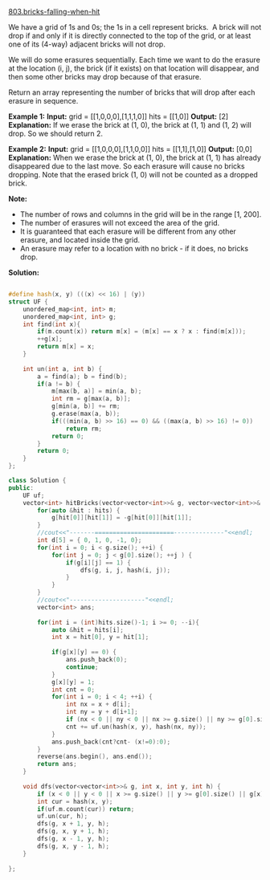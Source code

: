 [803.bricks-falling-when-hit](https://leetcode.com/problems/bricks-falling-when-hit/)  

We have a grid of 1s and 0s; the 1s in a cell represent bricks.  A brick will not drop if and only if it is directly connected to the top of the grid, or at least one of its (4-way) adjacent bricks will not drop.

We will do some erasures sequentially. Each time we want to do the erasure at the location (i, j), the brick (if it exists) on that location will disappear, and then some other bricks may drop because of that erasure.

Return an array representing the number of bricks that will drop after each erasure in sequence.

**Example 1:**
**Input:** 
grid = \[\[1,0,0,0\],\[1,1,1,0\]\]
hits = \[\[1,0\]\]
**Output:** \[2\]
**Explanation:** 
If we erase the brick at (1, 0), the brick at (1, 1) and (1, 2) will drop. So we should return 2.

**Example 2:**
**Input:** 
grid = \[\[1,0,0,0\],\[1,1,0,0\]\]
hits = \[\[1,1\],\[1,0\]\]
**Output:** \[0,0\]
**Explanation:** 
When we erase the brick at (1, 0), the brick at (1, 1) has already disappeared due to the last move. So each erasure will cause no bricks dropping.  Note that the erased brick (1, 0) will not be counted as a dropped brick.

**Note:**

*   The number of rows and columns in the grid will be in the range \[1, 200\].
*   The number of erasures will not exceed the area of the grid.
*   It is guaranteed that each erasure will be different from any other erasure, and located inside the grid.
*   An erasure may refer to a location with no brick - if it does, no bricks drop.  



**Solution:**  

```cpp

#define hash(x, y) (((x) << 16) | (y))
struct UF {
    unordered_map<int, int> m;
    unordered_map<int, int> g;
    int find(int x){
        if(m.count(x)) return m[x] = (m[x] == x ? x : find(m[x]));
        ++g[x];
        return m[x] = x;
    }
    
    int un(int a, int b) {
        a = find(a); b = find(b);
        if(a != b) {
            m[max(b, a)] = min(a, b);
            int rm = g[max(a, b)];
            g[min(a, b)] += rm;
            g.erase(max(a, b));
            if(((min(a, b) >> 16) == 0) && ((max(a, b) >> 16) != 0))
                return rm;
            return 0;
        }
        return 0;
    }
};

class Solution {
public:
    UF uf;
    vector<int> hitBricks(vector<vector<int>>& g, vector<vector<int>>& hits) {
        for(auto &hit : hits) {
            g[hit[0]][hit[1]] = -g[hit[0]][hit[1]];
        }
        //cout<<"-------======================--------------"<<endl;
        int d[5] = { 0, 1, 0, -1, 0};
        for(int i = 0; i < g.size(); ++i) {
            for(int j = 0; j < g[0].size(); ++j ) {
                if(g[i][j] == 1) {
                    dfs(g, i, j, hash(i, j));
                }
            }
        }
        //cout<<"---------------------"<<endl;
        vector<int> ans;
        
        for(int i = (int)hits.size()-1; i >= 0; --i){
            auto &hit = hits[i];
            int x = hit[0], y = hit[1];
            
            if(g[x][y] == 0) {
                ans.push_back(0);
                continue;
            }
            g[x][y] = 1;
            int cnt = 0;
            for(int i = 0; i < 4; ++i) {
                int nx = x + d[i];
                int ny = y + d[i+1];
                if (nx < 0 || ny < 0 || nx >= g.size() || ny >= g[0].size() || g[nx][ny] != 1) continue;
                cnt += uf.un(hash(x, y), hash(nx, ny));
            }
            ans.push_back(cnt?cnt- (x!=0):0);
        }
        reverse(ans.begin(), ans.end());
        return ans;
    }
    
    void dfs(vector<vector<int>>& g, int x, int y, int h) {
        if (x < 0 || y < 0 || x >= g.size() || y >= g[0].size() || g[x][y] != 1) return;
        int cur = hash(x, y);
        if(uf.m.count(cur)) return;
        uf.un(cur, h);
        dfs(g, x + 1, y, h);
        dfs(g, x, y + 1, h);
        dfs(g, x - 1, y, h);
        dfs(g, x, y - 1, h);
    }
    
};
```
      